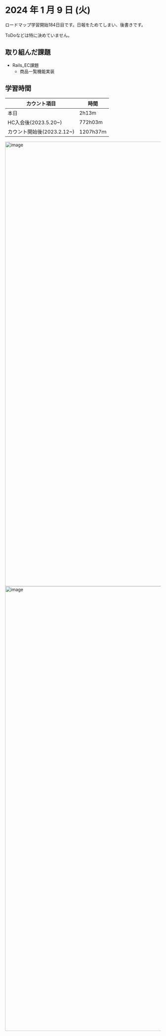 # 2024 年 1 月 9 日 (火)
ロードマップ学習開始184日目です。日報をためてしまい、後書きです。

ToDoなどは特に決めていません。

## 取り組んだ課題
- Rails_EC課題
  - 商品一覧機能実装
 

## 学習時間
|カウント項目|時間|
|----|----|
|本日|2h13m|
|HC入会後(2023.5.20~)|772h03m|
|カウント開始後(2023.2.12~)|1207h37ｍ|


<img width="1440" alt="image" src="https://github.com/yokoyamamn/daily_report/assets/94735931/381f50f3-55f0-4512-a3d8-aa8bf47e550f">
<img width="1440" alt="image" src="https://github.com/yokoyamamn/daily_report/assets/94735931/0d5e996c-980c-4ca6-98a8-5ff0aed87cd9">

